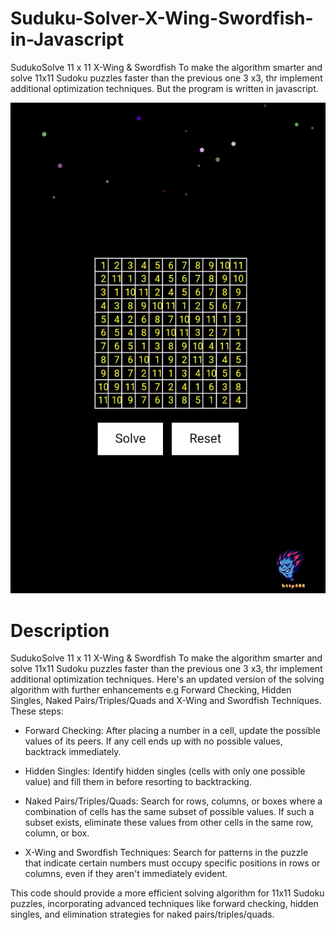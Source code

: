 # Suduku-Solver-X-Wing-Swordfish-in-Javascript
SudukoSolve 11 x 11 X-Wing &amp; Swordfish To make the algorithm smarter and solve 11x11 Sudoku puzzles faster than the previous one 3 x3, thr implement additional optimization techniques. But the program is written in javascript. 

![Suduku Solver](https://github.com/http406/Suduku-Solver-X-Wing-Swordfish-in-Javascript/blob/main/Screenshot_2024-04-22-23-12-52-57.jpg?raw=true)

# Description

SudukoSolve 11 x 11 X-Wing & Swordfish
To make the algorithm smarter and solve 11x11 Sudoku puzzles faster than the previous one 3 x3, thr implement additional optimization techniques. Here's an updated version of the solving algorithm with further enhancements e.g Forward Checking, Hidden Singles, Naked Pairs/Triples/Quads and X-Wing and Swordfish Techniques. These steps: 

- Forward Checking: After placing a number in a cell, update the possible values of its peers. If any cell ends up with no possible values, backtrack immediately.

- Hidden Singles: Identify hidden singles (cells with only one possible value) and fill them in before resorting to backtracking.

- Naked Pairs/Triples/Quads: Search for rows, columns, or boxes where a combination of cells has the same subset of possible values. If such a subset exists, eliminate these values from other cells in the same row, column, or box.

- X-Wing and Swordfish Techniques: Search for patterns in the puzzle that indicate certain numbers must occupy specific positions in rows or columns, even if they aren't immediately evident.

This code should provide a more efficient solving algorithm for 11x11 Sudoku puzzles, incorporating advanced techniques like forward checking, hidden singles, and elimination strategies for naked pairs/triples/quads.


